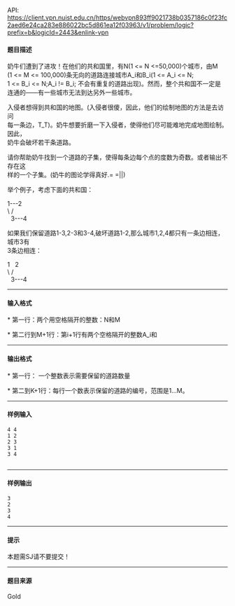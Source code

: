 API: https://client.vpn.nuist.edu.cn/https/webvpn893ff9021738b0357186c0f23fc2aed6e24ca283e886022bc5d861ea12f03963/v1/problem/logic?prefix=b&logicId=2443&enlink-vpn

#### 题目描述

  
奶牛们遭到了进攻！在他们的共和国里，有N(1 <= N <=50,000)个城市，由M  
(1 <= M <= 100,000)条无向的道路连接城市A\_i和B\_i(1 <= A\_i <= N;  
1 <= B\_i <= N;A\_i != B\_i; 不会有重复的道路出现)。然而，整个共和国不一定是  
连通的——有一些城市无法到达另外一些城市。  
  
入侵者想得到共和国的地图。(入侵者很傻，因此，他们的绘制地图的方法是去访问  
每一条边，T\_T)。奶牛想要折磨一下入侵者，使得他们尽可能难地完成地图绘制。因此，  
奶牛会破坏若干条道路。  
  
请你帮助奶牛找到一个道路的子集，使得每条边每个点的度数为奇数。或者输出不存在这  
样的一个子集。(奶牛的图论学得真好.= =||)  
  
举个例子，考虑下面的共和国：  
  
1---2  
\\ /  
  3---4  
  
如果我们保留道路1-3,2-3和3-4,破坏道路1-2,那么城市1,2,4都只有一条边相连，城市3有  
3条边相连：  
  
1   2  
\\ /  
  3---4  
  

---

#### 输入格式

  
\* 第一行：两个用空格隔开的整数：N和M  
  
\* 第二行到M+1行：第i+1行有两个空格隔开的整数A\_i和  
  

---

#### 输出格式

  
\* 第一行： 一个整数表示需要保留的道路数量

\* 第二到K+1行：每行一个数表示保留的道路的编号，范围是1...M。  

---

#### 样例输入
```
4 4
1 2
2 3
3 1
3 4


```

---

#### 样例输出
```
3
2
3
4

```

---

#### 提示

本题需SJ请不要提交！

---

#### 题目来源

Gold